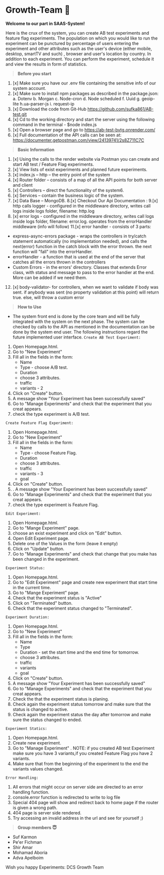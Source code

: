 
# Growth-Team 🙂

**Welcome to our part in SAAS-System!**

Here is the crux of the system, you can create AB test experiments and feature flag experiments. The population
on which you would like to run the experiment can be punctured by percentage of users entering the experiment and other attributes such as the user's device (either mobile, desktop, smartTV and such) , browser and user's location by country. In addition to each experiment.
You can perform the experiment, schedule it and view the results in form of statistics.

> **Before you start**

1. [x] Make sure you have our .env file containing the sensitive info of our system account.
2. [x] Make sure to install npm packages as described in the package.json:
   a. Dotenv
   b. Morgan
   c. Node-cron
   d. Node scheduled
   f. Uuid
   g. geoip-lite
   h.ua-parser-js
   i. request-ip
3. [x] Download the code from Git-Hub https://github.com/sufka861/AB-test.git
4. [x] Cd to the working directory and start the server using the following command in the terminal - $node index.js
5. [x] Open a browser page and go to https://ab-test-bvtg.onrender.com/
6. [x] Full documentation of the API calls can be seen at: https://documenter.getpostman.com/view/24139741/2s8Z711C7C

> **Basic Information**

1. [x] Using the calls to the render website via Postman you can create and start AB test / Feature Flag experiments.
2. [x] View lists of exist experiments and planned future experiments.
3. [x] index.js – http – the entry point of the system
4. [x] Router folder – consists of a map of all the API points for both server and client
5. [x] Controllers – direct the functionality of the system6.
6. [x] Services – contain the business logic of the system.
7. [x] Data Base – MongoDB.
8.[x] Checkout Our Api Documentation : 
9.[x] http calls logger - configured in the middleware directory, writes call logs inside logs folder, filename: http.log
10. [x] error logs - configured in the middleware directory, writes call logs inside logs folder, filename: error.log. operates from the errorHandler middleware (info will follow)
11.[x] error handler - consists of 3 parts:
   - express-async-errors package - wraps the controllers in try/catch statement automatically (no implementation needed), and calls the next(error) function in the catch block with the error thrown. the next function will "fall" into the errorHandler.
   - errorHandler - a function that is used at the end of the server that catches all the errors thrown in the controllers
   - Custom Errors - in the errors' directory. Classes that extends Error class, with status and message to pass to the error handier at the end. More can be added if we need them.
12. [x] body-validator- for controllers, when we want to validate if body was sent. if anybody was sent (no property validation at this point) will return true. else, will throw a custom error

> **How to Use**
* The system front end is done by the core team and will be fully integrated with the system on the next phase. The system can be checked by calls to the API as mentioned in the documentation can be done by the system end user. The following instructions regard the future implemented user interface.
`Create AB Test Experiment:`

1. Open Homepage.html.
2. Go to "New Experiment"
3. Fill all in the fields in the form:
    * Name
    * Type - choose A/B test.
    * Duration
    * choose 3 attributes.
    * traffic
    * variants - 2
4. Click on "Create" button.
5. A message show "Your Experiment has been successfully saved"
6. Go to "Manage Experiments" and check that the experiment that you creat appears.
7. check the type experiment is A/B test.

`Create Feature Flag Experiment:`

1. Open Homepage.html.
2. Go to "New Experiment"
3. Fill all in the fields in the form:
   * Name
   * Type - choose Feature Flag.
   * Duration
   * choose 3 attributes.
   * traffic
   * variants - 3
   * goal
4. Click on "Create" button.
5. . A message show "Your Experiment has been successfully saved"
6. Go to "Manage Experiments" and check that the experiment that you creat appears.
7. check the type experiment is Feature Flag.

`Edit Experiment:`

1. Open Homepage.html.
2. Go to "Mange Experiment" page.
3. choose an exist experiment and click on "Edit" button.
4. Open Edit Experiment page.
5. Delete one of the Values in the form (leave it empty)
6. Click on "Update" button.
7. Go to "Manage Experiments" and check that change that you make has been changed in the experiment.


`Experiment Status:`

1. Open Homepage.html.
2. Go to "Edit Experiment" page and create new experiment that start time in the current time.
3. Go to "Mange Experiment" page.
4. Check that the experiment status is "Active"
5. Click on "Terminated" button.
6. Check that the experiment status changed to "Terminated".

`Experiment Duration:`

1. Open Homepage.html.
2. Go to "New Experiment"
3. Fill all in the fields in the form:
   * Name
   * Type 
   * Duration -  set the start time and the end time for tomorrow.
   * choose 3 attributes.
   * traffic
   * variants 
   * goal
4. Click on "Create" button.
5. A message show "Your Experiment has been successfully saved"
6. Go to "Manage Experiments" and check that the experiment that you creat appears.
7. Check the that the experiment status is planing.
8. Check again the experiment status tomorrow and make sure that the status is changed to active.
9. Check again the experiment status the day after tomorrow and make sure the status changed to ended.

`Experiment Statics:`

1. Open Homepage.html.
2. Create new experiment.
3. Go to "Manage Experiment" .
NOTE: if you created AB test Experiment make sure you have 3 variants,if you created Feature Flag you have 2 variants.
4.  Make sure that from the beginning of the experiment to the end the variants values changed.

`Error Handling:`

1. All errors that might occur on server side are directed to an error handling function.
2. console.error function is redirected to write to log file
3. Special 404 page will show and redirect back to home page if the router is given a wrong path.
4. 404 page is server side rendered.
5. Try accessing an invalid address in the url and see for yourself ;)

> **Group members 😇**

* Suf Karmon
* Pe'er Fichman
* Shir Amar
* Mohamad Aboria
* Adva Apelboim

Wish you happy Experiments: DCS Growth Team

